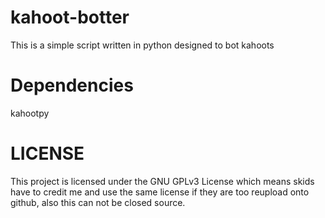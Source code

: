 # kahoot-botter
This is a simple script written in python designed to bot kahoots
# Dependencies
kahootpy
# LICENSE
This project is licensed under the GNU GPLv3 License which means skids have to credit me and use the same license if they are too reupload onto github, also this can not be closed source.
